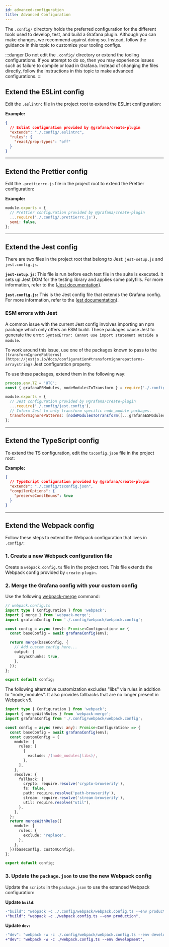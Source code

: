```yaml
---
id: advanced-configuration
title: Advanced Configuration
---
```


The `.config/` directory holds the preferred configuration for the different tools used to develop, test, and build a Grafana plugin. Although you can make changes, we recommend against doing so. Instead, follow the guidance in this topic to customize your tooling configs.

:::danger
Do not edit the `.config/` directory or extend the tooling configurations. If you attempt to do so, then you may experience issues such as failure to compile or load in Grafana. Instead of changing the files directly, follow the instructions in this topic to make advanced configurations.
:::

## Extend the ESLint config

Edit the `.eslintrc` file in the project root to extend the ESLint configuration:

**Example:**

```json
{
  // Eslint configuration provided by @grafana/create-plugin
  "extends": "./.config/.eslintrc",
  "rules": {
    "react/prop-types": "off"
  }
}
```

---

## Extend the Prettier config

Edit the `.prettierrc.js` file in the project root to extend the Prettier configuration:

**Example:**

```javascript
module.exports = {
  // Prettier configuration provided by @grafana/create-plugin
  ...require('./.config/.prettierrc.js'),
  semi: false,
};
```

---

## Extend the Jest config

There are two files in the project root that belong to Jest: `jest-setup.js` and `jest.config.js`.

**`jest-setup.js`:** This file is run before each test file in the suite is executed. It sets up Jest DOM for the testing library and applies some polyfills. For more information, refer to the ([Jest documentation](https://jestjs.io/docs/configuration#setupfilesafterenv-array)).

**`jest.config.js`:** This is the Jest config file that extends the Grafana config. For more information, refer to the ([est documentation](https://jestjs.io/docs/configuration)).

### ESM errors with Jest

A common issue with the current Jest config involves importing an npm package which only offers an ESM build. These packages cause Jest to generate the error: `SyntaxError: Cannot use import statement outside a module`. 

To work around this issue, use one of the packages known to pass to the `[transformIgnorePatterns](https://jestjs.io/docs/configuration#transformignorepatterns-arraystring)` Jest configuration property. 

To use these packages, extend them in the following way:

```javascript
process.env.TZ = 'UTC';
const { grafanaESModules, nodeModulesToTransform } = require('./.config/jest/utils');

module.exports = {
  // Jest configuration provided by @grafana/create-plugin
  ...require('./.config/jest.config'),
  // Inform Jest to only transform specific node_module packages.
  transformIgnorePatterns: [nodeModulesToTransform([...grafanaESModules, 'packageName'])],
};
```

---

## Extend the TypeScript config

To extend the TS configuration, edit the `tsconfig.json` file in the project root:

**Example:**

```json
{
  // TypeScript configuration provided by @grafana/create-plugin
  "extends": "./.config/tsconfig.json",
  "compilerOptions": {
    "preserveConstEnums": true
  }
}
```

---

## Extend the Webpack config

Follow these steps to extend the Webpack configuration that lives in `.config/`:

### 1. Create a new Webpack configuration file

Create a `webpack.config.ts` file in the project root. This file extends the Webpack config provided by `create-plugin`.

### 2. Merge the Grafana config with your custom config

Use the following [webpack-merge](https://github.com/survivejs/webpack-merge) command:

```typescript
// webpack.config.ts
import type { Configuration } from 'webpack';
import { merge } from 'webpack-merge';
import grafanaConfig from './.config/webpack/webpack.config';

const config = async (env): Promise<Configuration> => {
  const baseConfig = await grafanaConfig(env);

  return merge(baseConfig, {
    // Add custom config here...
    output: {
      asyncChunks: true,
    },
  });
};

export default config;
```

The following alternative customization excludes "libs" via rules in addition to "node_modules". It also provides fallbacks that are no longer present in Webpack v5.

```typescript
import type { Configuration } from 'webpack';
import { mergeWithRules } from 'webpack-merge';
import grafanaConfig from './.config/webpack/webpack.config';

const config = async (env: any): Promise<Configuration> => {
  const baseConfig = await grafanaConfig(env);
  const customConfig = {
    module: {
      rules: [
        {
          exclude: /(node_modules|libs)/,
        },
      ],
    },
    resolve: {
      fallback: {
        crypto: require.resolve('crypto-browserify'),
        fs: false,
        path: require.resolve('path-browserify'),
        stream: require.resolve('stream-browserify'),
        util: require.resolve("util"),
      },
    },
  };
  return mergeWithRules({
    module: {
      rules: {
        exclude: 'replace',
      },
    },
  })(baseConfig, customConfig);
};

export default config;
```

### 3. Update the `package.json` to use the new Webpack config

Update the `scripts` in the `package.json` to use the extended Webpack configuration:

**Update `build`:**

```diff
-"build": "webpack -c ./.config/webpack/webpack.config.ts --env production",
+"build": "webpack -c ./webpack.config.ts --env production",
```

**Update `dev`:**

```diff
-"dev": "webpack -w -c ./.config/webpack/webpack.config.ts --env development",
+"dev": "webpack -w -c ./webpack.config.ts --env development",
```
